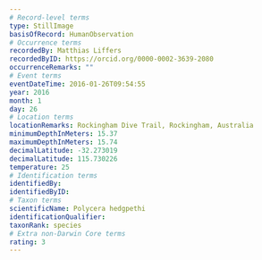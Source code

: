 ```yaml
---
# Record-level terms
type: StillImage
basisOfRecord: HumanObservation
# Occurrence terms
recordedBy: Matthias Liffers
recordedByID: https://orcid.org/0000-0002-3639-2080
occurrenceRemarks: ""
# Event terms
eventDateTime: 2016-01-26T09:54:55
year: 2016
month: 1
day: 26
# Location terms
locationRemarks: Rockingham Dive Trail, Rockingham, Australia
minimumDepthInMeters: 15.37
maximumDepthInMeters: 15.74
decimalLatitude: -32.273019
decimalLatitude: 115.730226
temperature: 25
# Identification terms
identifiedBy: 
identifiedByID: 
# Taxon terms
scientificName: Polycera hedgpethi
identificationQualifier: 
taxonRank: species
# Extra non-Darwin Core terms
rating: 3
---
```

